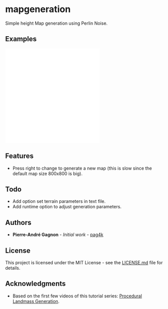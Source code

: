 # mapgeneration
Simple height Map generation using Perlin Noise.

## Examples
![Screenshot 1](/screenshots/Example1.pgn?raw=true "Example 1")
![Screenshot 2](/screenshots/Example2.pgn?raw=true "Example 2")

## Features
- Press right to change to generate a new map (this is slow since the default map size 800x800 is big).

## Todo
- Add option set terrain parameters in text file.
- Add runtime option to adjust generation parameters.

## Authors

* **Pierre-André Gagnon** - *Initial work* - [pag4k](https://github.com/pag4k)

## License

This project is licensed under the MIT License - see the [LICENSE.md](LICENSE.md) file for details.


## Acknowledgments

* Based on the first few videos of this tutorial series: [Procedural Landmass Generation](https://youtu.be/wbpMiKiSKm8).